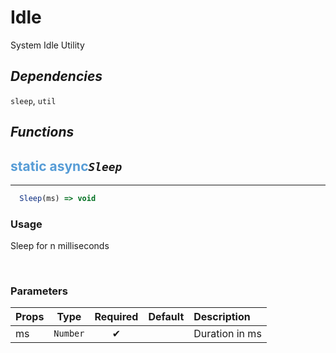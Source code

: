 # **Idle**
System Idle Utility

## ***Dependencies***
`sleep`, `util`
<br/>

## ***Functions***
## <span style="color: #569CD6">static</span> <span style="color: #569CD6">async</span>*`Sleep`* 
---
```jsx
  Sleep(ms) => void
```

### **Usage**
Sleep for n milliseconds

<br/>

### **Parameters**
| Props | Type | Required | Default | Description |
| :---|:---:|:---:|:---:|:---|
| ms | `Number` | ✔ || Duration in ms |
<br/>

